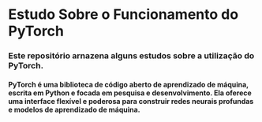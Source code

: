 # Estudo Sobre o Funcionamento do PyTorch

### Este repositório arnazena alguns estudos sobre a utilização do PyTorch.

#### PyTorch é uma biblioteca de código aberto de aprendizado de máquina, escrita em Python e focada em pesquisa e desenvolvimento. Ela oferece uma interface flexível e poderosa para construir redes neurais profundas e modelos de aprendizado de máquina.
